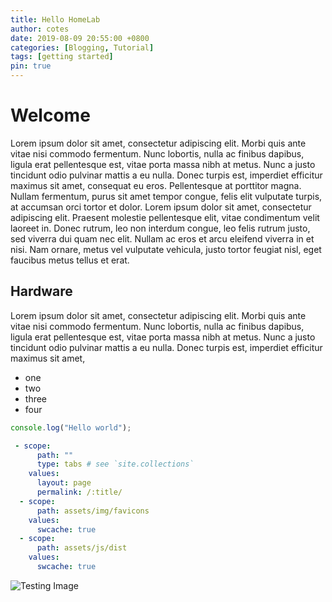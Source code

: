 ```yaml
---
title: Hello HomeLab
author: cotes
date: 2019-08-09 20:55:00 +0800
categories: [Blogging, Tutorial]
tags: [getting started]
pin: true
---
```


# Welcome

Lorem ipsum dolor sit amet, consectetur adipiscing elit. Morbi quis ante vitae nisi commodo fermentum. Nunc lobortis, nulla ac finibus dapibus, ligula erat pellentesque est, vitae porta massa nibh at metus. Nunc a justo tincidunt odio pulvinar mattis a eu nulla. Donec turpis est, imperdiet efficitur maximus sit amet, consequat eu eros. Pellentesque at porttitor magna. Nullam fermentum, purus sit amet tempor congue, felis elit vulputate turpis, at accumsan orci tortor et dolor. Lorem ipsum dolor sit amet, consectetur adipiscing elit. Praesent molestie pellentesque elit, vitae condimentum velit laoreet in. Donec rutrum, leo non interdum congue, leo felis rutrum justo, sed viverra dui quam nec elit. Nullam ac eros et arcu eleifend viverra in et nisi. Nam ornare, metus vel vulputate vehicula, justo tortor feugiat nisl, eget faucibus metus tellus et erat.

## Hardware

Lorem ipsum dolor sit amet, consectetur adipiscing elit. Morbi quis ante vitae nisi commodo fermentum. Nunc lobortis, nulla ac finibus dapibus, ligula erat pellentesque est, vitae porta massa nibh at metus. Nunc a justo tincidunt odio pulvinar mattis a eu nulla. Donec turpis est, imperdiet efficitur maximus sit amet,

- one
- two
- three
- four

```javascript
console.log("Hello world");
```

```yml
 - scope:
      path: ""
      type: tabs # see `site.collections`
    values:
      layout: page
      permalink: /:title/
  - scope:
      path: assets/img/favicons
    values:
      swcache: true
  - scope:
      path: assets/js/dist
    values:
      swcache: true
```

![Testing Image](https://images.unsplash.com/photo-1536782376847-5c9d14d97cc0?ixlib=rb-4.0.3&ixid=MnwxMjA3fDB8MHxwaG90by1wYWdlfHx8fGVufDB8fHx8&auto=format&fit=crop&w=876&q=80)
